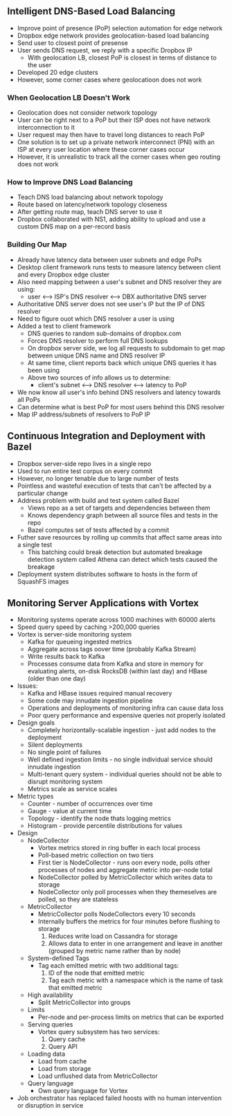 ## Intelligent DNS-Based Load Balancing

- Improve point of presence (PoP) selection automation for edge network
- Dropbox edge network provides geolocation-based load balancing
- Send user to closest point of presense
- User sends DNS request, we reply with a specific Dropbox IP
    * With geolocation LB, closest PoP is closest in terms of distance to the user
- Developed 20 edge clusters
- However, some corner cases where geolocatioon does not work

### When Geolocation LB Doesn't Work

- Geolocation does not consider network topology
- User can be right next to a PoP but their ISP does not have network interconnection to it
- User request may then have to travel long distances to reach PoP
- One solution is to set up a private network interconnect (PNI) with an ISP at every user location where these corner cases occur
- However, it is unrealistic to track all the corner cases when geo routing does not work

### How to Improve DNS Load Balancing

- Teach DNS load balancing about network topology
- Route based on latency/network topology closeness
- After getting route map, teach DNS server to use it
- Dropbox collaborated with NS1, adding ability to upload and use a custom DNS map on a per-record basis

### Building Our Map

- Already have latency data between user subnets and edge PoPs
- Desktop client framework runs tests to measure latency between client and every Dropbox edge cluster
- Also need mapping between a user's subnet and DNS resolver they are using:
    * user <--> ISP's DNS resolver <--> DBX authoritative DNS server
- Authoritative DNS server does not see user's IP but the IP of DNS resolver
- Need to figure ouot which DNS resolver a user is using
- Added a test to client framework
    * DNS queries to random sub-domains of dropbox.com
    * Forces DNS resolver to perform full DNS lookups
    * On dropbox server side, we log all requests to subdomain to get map between unique DNS name and DNS resolver IP
    * At same time, client reports back which unique DNS queries it has been using
    * Above two sources of info allows us to determine:
        + client's subnet <--> DNS resolver <--> latency to PoP
- We now know all user's info behind DNS resolvers and latency towards all PoPs
- Can determine what is best PoP for most users behind this DNS resolver
- Map IP address/subnets of resolvers to PoP IP

## Continuous Integration and Deployment with Bazel

- Dropbox server-side repo lives in a single repo
- Used to run entire test corpus on every commit
- However, no longer tenable due to large number of tests
- Pointless and wasteful execution of tests that can't be affected by a particular change
- Address problem with build and test system called Bazel
    * Views repo as a set of targets and dependencies between them
    * Knows dependency graph between all source files and tests in the repo
    * Bazel computes set of tests affected by a commit
- Futher save resources by rolling up commits that affect same areas into a single test
    * This batching could break detection but automated breakage detection system called Athena can detect which tests caused the breakage
- Deployment system distributes software to hosts in the form of SquashFS images

## Monitoring Server Applications with Vortex

- Monitoring systems operate across 1000 machines with 60000 alerts
- Speed query speed by caching >200,000 queries
- Vortex is server-side monitoring system
    * Kafka for queueing ingested metrics
    * Aggregate across tags oover time (probably Kafka Stream)
    * Write results back to Kafka
    * Processes consume data from Kafka and store in memory for evaluating alerts, on-disk RocksDB (within last day) and HBase (older than one day)
- Issues:
    * Kafka and HBase issues required manual recovery
    * Some code may innudate ingestion pipeline
    * Operations and deployments of monitoring infra can cause data loss
    * Poor query performance and expensive queries not properly isolated
- Design goals
    * Completely horizontally-scalable ingestion - just add nodes to the deployment
    * Silent deployments
    * No single point of failures
    * Well defined ingestion limits - no single individual service should innudate ingestion
    * Multi-tenant query system - individual queries should not be able to disrupt monitoring system
    * Metrics scale as service scales
- Metric types
    * Counter - number of occurrences over time
    * Gauge - value at current time
    * Topology - identify the node thats logging metrics
    * Histogram - provide percentile distributions for values
- Design
    * NodeCollector
        + Vortex metrics stored in ring buffer in each local process
        + Poll-based metric collection on two tiers
        + First tier is NodeCollector - runs oon every node, polls other processes of nodes and aggregate metric into per-node total
        + NodeCollector polled by MetricCollector which writes data to storage
        + NodeCollector only poll processes when they themeselves are polled, so they are stateless
    * MetricCollector
        + MetricCollector polls NodeCollectors every 10 seconds
        + Internally buffers the metrics for four minutes before flushing to storage
            1. Reduces write load on Cassandra for storage
            2. Allows data to enter in one arrangement and leave in another (grouped by metric name rather than by node)
    * System-defined Tags
        + Tag each emitted metric with two additional tags:
            1. ID of the node that emitted metric
            2. Tag each metric with a namespace which is the name of task that emitted metric
    * High availability
        + Split MetricCollector into groups
    * Limits
        + Per-node and per-process limits on metrics that can be exported
    * Serving queries
        + Vortex query subsystem has two services:
            1. Query cache
            2. Query API
    * Loading data
        + Load from cache
        + Load from storage
        + Load unflushed data from MetricCollector
    * Query language
        + Own query language for Vortex
- Job orchestrator has replaced failed hoosts with no human intervention or disruption in service